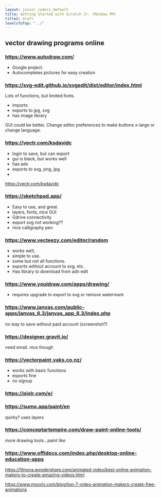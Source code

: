 ```yaml
---
layout: junior_coders_default
title: Getting Started with Scratch Jr. (Monday PM)
title2: draft
levelsToTop: "../"
---
```


## vector drawing programs online


### https://www.autodraw.com/

* Google project. 
* Autocompletes pictures for easy creation


### https://svg-edit.github.io/svgedit/dist/editor/index.html

Lots of functions, but limited fonts. 
* Imports 
* exports to jpg, svg
* has image library

 
GUI could be better. Change editor preferences to make buttons x-large or change language. 
 
 



### https://vectr.com/ksdavidc


* login to save, but can export
* gui is black, but works well 
* has ads 
* exports to svg, png, jpg
* 
https://vectr.com/ksdavidc

### https://sketchpad.app/

* Easy to use, and great. 
* layers, fonts, nice GUI 
* Gdrive connectivity
* export svg not working??
* nice calligraphy pen



### https://www.vecteezy.com/editor/random

* works well, 
* simple to use. 
* some but not all functions. 
* exports without account to svg, etc. 
* Has library to download from adn edit

### https://www.youidraw.com/apps/drawing/

* requires upgrade to export to svg or remove watermark

### https://www.janvas.com/public-apps/janvas_6.3/janvas_app_6.3/index.php

no way to save without paid account (screenshot?)

### https://designer.gravit.io/

need email.
nice though

### https://vectorpaint.yaks.co.nz/

* works with basic functions
* exports fine
* no signup


### https://pixlr.com/e/

### https://sumo.app/paint/en

quirky? uses layers


### https://conceptartempire.com/draw-paint-online-tools/ 

more drawing tools...paint like

### https://www.offidocs.com/index.php/desktop-online-education-apps

https://filmora.wondershare.com/animated-video/best-online-animation-makers-to-create-amazing-videos.html

https://www.moovly.com/blog/top-7-video-animation-makers-create-free-animations

